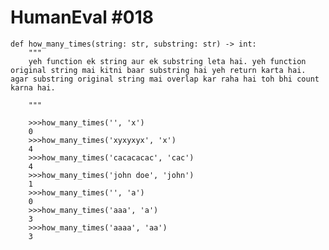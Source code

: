 # HumanEval #018

    def how_many_times(string: str, substring: str) -> int:
        """ 
        yeh function ek string aur ek substring leta hai. yeh function original string mai kitni baar substring hai yeh return karta hai. agar substring original string mai overlap kar raha hai toh bhi count karna hai.

        """

```
    >>>how_many_times('', 'x')
    0
    >>>how_many_times('xyxyxyx', 'x')
    4
    >>>how_many_times('cacacacac', 'cac')
    4
    >>>how_many_times('john doe', 'john')
    1
    >>>how_many_times('', 'a')
    0
    >>>how_many_times('aaa', 'a')
    3
    >>>how_many_times('aaaa', 'aa')
    3


```

